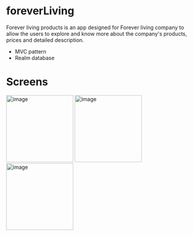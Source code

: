 # foreverLiving

Forever living products is an app designed for Forever living company to allow the users to explore and know more about the company's products, prices and detailed description.

- MVC pattern
- Realm database

# Screens

<img width="180" alt="image" src="https://user-images.githubusercontent.com/25956382/185494768-6d315848-5eeb-45e7-b96c-d6ce7eeb2206.png">
<img width="180" alt="image" src="https://user-images.githubusercontent.com/25956382/185494841-e4e19433-0a5c-4732-99bf-532be19b4976.png">
<img width="180" alt="image" src="https://user-images.githubusercontent.com/25956382/185494883-49286033-f939-4ddb-bb23-cafd3fdf37cf.png">
